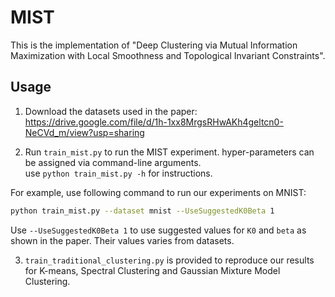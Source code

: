 # MIST

This is the implementation of "Deep Clustering via Mutual Information Maximization with Local Smoothness and Topological Invariant Constraints".

## Usage

1. Download the datasets used in the paper: https://drive.google.com/file/d/1h-1xx8MrgsRHwAKh4geltcn0-NeCVd_m/view?usp=sharing 

2. Run `train_mist.py` to run the MIST experiment. hyper-parameters can be assigned via command-line arguments.  
use `python train_mist.py -h` for instructions.

For example, use following command to run our experiments on MNIST:
```bash
python train_mist.py --dataset mnist --UseSuggestedK0Beta 1
```

Use `--UseSuggestedK0Beta 1` to use suggested values for `K0` and `beta` as shown in the paper. Their values varies from datasets.

3. `train_traditional_clustering.py` is provided to reproduce our results for K-means, Spectral Clustering and Gaussian Mixture Model Clustering.
